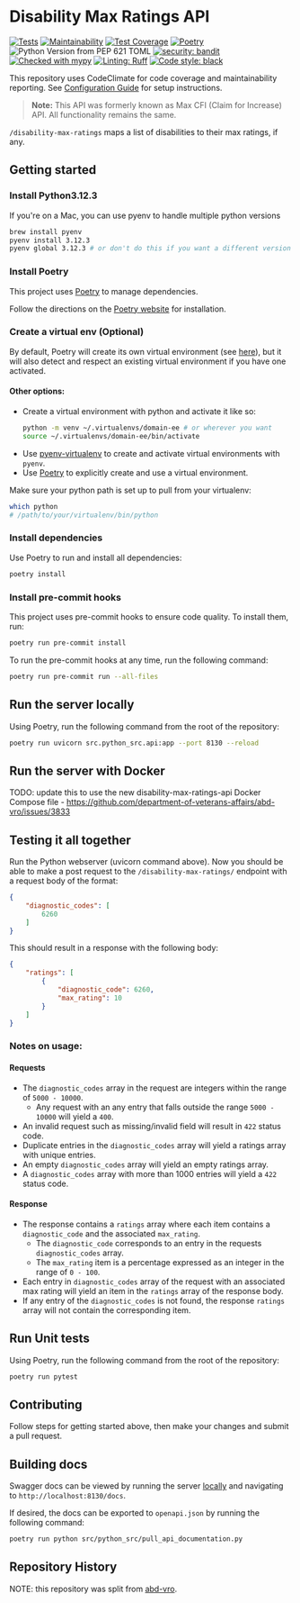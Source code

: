 # Disability Max Ratings API

[![Tests](https://github.com/department-of-veterans-affairs/disability-max-ratings-api/actions/workflows/test-code.yml/badge.svg)](https://github.com/department-of-veterans-affairs/disability-max-ratings-api/actions/workflows/test-code.yml)
[![Maintainability](https://api.codeclimate.com/v1/badges/3cdea963cb3092674df1/maintainability)](https://codeclimate.com/github/department-of-veterans-affairs/disability-max-ratings-api/maintainability)
[![Test Coverage](https://api.codeclimate.com/v1/badges/3cdea963cb3092674df1/test_coverage)](https://codeclimate.com/github/department-of-veterans-affairs/disability-max-ratings-api/test_coverage)
[![Poetry](https://img.shields.io/endpoint?url=https://python-poetry.org/badge/v0.json)](https://python-poetry.org/)
![Python Version from PEP 621 TOML](https://img.shields.io/badge/Python-3.12-blue)
[![security: bandit](https://img.shields.io/badge/security-bandit-yellow.svg)](https://github.com/PyCQA/bandit)
[![Checked with mypy](https://www.mypy-lang.org/static/mypy_badge.svg)](https://mypy-lang.org/)
[![Linting: Ruff](https://img.shields.io/endpoint?url=https://raw.githubusercontent.com/charliermarsh/ruff/main/assets/badge/v2.json)](https://github.com/astral-sh/ruff)
[![Code style: black](https://img.shields.io/badge/code%20style-black-000000.svg)](https://github.com/psf/black)

This repository uses CodeClimate for code coverage and maintainability reporting. See [Configuration Guide](docs/CONFIGURATION.md) for setup instructions.

> **Note:** This API was formerly known as Max CFI (Claim for Increase) API. All functionality remains the same.

`/disability-max-ratings` maps a list of disabilities to their max ratings, if any.

## Getting started

### Install Python3.12.3

If you're on a Mac, you can use pyenv to handle multiple python versions

```bash
brew install pyenv
pyenv install 3.12.3
pyenv global 3.12.3 # or don't do this if you want a different version available globally for your system
```

### Install Poetry

This project uses [Poetry](https://python-poetry.org/docs/) to manage dependencies.

Follow the directions on the [Poetry website](https://python-poetry.org/docs/#installation) for installation.

### Create a virtual env (Optional)

By default, Poetry will create its own virtual environment (see [here](https://python-poetry.org/docs/basic-usage/#using-your-virtual-environment)), but it will
also detect and respect an existing virtual environment if you have one activated.

#### Other options:

* Create a virtual environment with python and activate it like so:
  ```bash
  python -m venv ~/.virtualenvs/domain-ee # or wherever you want
  source ~/.virtualenvs/domain-ee/bin/activate
  ```
* Use [pyenv-virtualenv](https://github.com/pyenv/pyenv-virtualenv) to create and activate virtual environments with `pyenv`.
* Use [Poetry](https://python-poetry.org/docs/basic-usage/#activating-the-virtual-environment) to explicitly create and use a virtual environment.

Make sure your python path is set up to pull from your virtualenv:

```bash
which python
# /path/to/your/virtualenv/bin/python
```

### Install dependencies

Use Poetry to run and install all dependencies:

```bash
poetry install
```

### Install pre-commit hooks

This project uses pre-commit hooks to ensure code quality. To install them, run:

```bash
poetry run pre-commit install
```

To run the pre-commit hooks at any time, run the following command:
```bash
poetry run pre-commit run --all-files
```

## Run the server locally

Using Poetry, run the following command from the root of the repository:

```bash
poetry run uvicorn src.python_src.api:app --port 8130 --reload
```

## Run the server with Docker

TODO: update this to use the new disability-max-ratings-api Docker Compose file - <https://github.com/department-of-veterans-affairs/abd-vro/issues/3833>

## Testing it all together

Run the Python webserver (uvicorn command above). Now you should be able to make a post request to the `/disability-max-ratings/`
endpoint with a request body of the format:

```json
{
    "diagnostic_codes": [
        6260
    ]
}
```

This should result in a response with the following body:

```json
{
    "ratings": [
        {
            "diagnostic_code": 6260,
            "max_rating": 10
        }
    ]
}
```

### Notes on usage:

#### Requests

* The `diagnostic_codes` array in the request are integers within the range of `5000 - 10000`.
    * Any request with an any entry that falls outside the range `5000 - 10000` will yield a `400`.
* An invalid request such as missing/invalid field will result in `422` status code.
* Duplicate entries in the `diagnostic_codes` array will yield a ratings array with unique entries.
* An empty `diagnostic_codes` array will yield an empty ratings array.
* A `diagnostic_codes` array with more than 1000 entries will yield a `422` status code.

#### Response

* The response contains a `ratings` array where each item contains a `diagnostic_code` and the associated `max_rating`.
    * The `diagnostic_code` corresponds to an entry in the requests `diagnostic_codes` array.
    * The `max_rating` item is a percentage expressed as an integer in the range of `0 - 100`.
* Each entry in `diagnostic_codes` array of the request with an associated max rating will yield an item in
  the `ratings` array of the response body.
* If any entry of the `diagnostic_codes` is not found, the response `ratings` array will not contain the corresponding
  item.

## Run Unit tests

Using Poetry, run the following command from the root of the repository:

```bash
poetry run pytest
```

## Contributing

Follow steps for getting started above, then make your changes and submit a pull request.

## Building docs

Swagger docs can be viewed by running the server [locally](#run-the-server-locally) and navigating to `http://localhost:8130/docs`.

If desired, the docs can be exported to `openapi.json` by running the following command:

```bash
poetry run python src/python_src/pull_api_documentation.py
```

## Repository History

NOTE: this repository was split from [abd-vro](https://github.com/department-of-veterans-affairs/abd-vro/tree/develop/domain-ee/ee-max-cfi-app).
